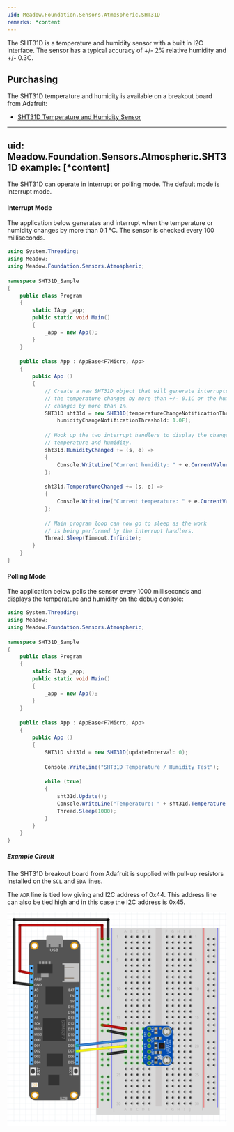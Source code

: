 ```yaml
---
uid: Meadow.Foundation.Sensors.Atmospheric.SHT31D
remarks: *content
---
```


The SHT31D is a temperature and humidity sensor with a built in I2C interface.  The sensor has a typical accuracy of +/- 2% relative humidity and +/- 0.3C.

## Purchasing

The SHT31D temperature and humidity is available on a breakout board from Adafruit:

* [SHT31D Temperature and Humidity Sensor](https://www.adafruit.com/product/2857)

---
uid: Meadow.Foundation.Sensors.Atmospheric.SHT31D
example: [*content]
---

The SHT31D can operate in interrupt or polling mode.  The default mode is interrupt mode.

#### Interrupt Mode

The application below generates and interrupt when the temperature or humidity changes by more than 0.1 &deg;C.  The sensor is checked every 100 milliseconds.

```csharp
using System.Threading;
using Meadow;
using Meadow.Foundation.Sensors.Atmospheric;

namespace SHT31D_Sample
{
    public class Program
    {
        static IApp _app; 
        public static void Main()
        {
            _app = new App();
        }
    }
    
    public class App : AppBase<F7Micro, App>
    {
        public App ()
        {
            // Create a new SHT31D object that will generate interrupts when
            // the temperature changes by more than +/- 0.1C or the humidity
            // changes by more than 1%.
            SHT31D sht31d = new SHT31D(temperatureChangeNotificationThreshold: 0.1F,
                humidityChangeNotificationThreshold: 1.0F);

            // Hook up the two interrupt handlers to display the changes in
            // temperature and humidity.
            sht31d.HumidityChanged += (s, e) =>
            {
                Console.WriteLine("Current humidity: " + e.CurrentValue.ToString("f2"));
            };

            sht31d.TemperatureChanged += (s, e) =>
            {
                Console.WriteLine("Current temperature: " + e.CurrentValue.ToString("f2"));
            };

            // Main program loop can now go to sleep as the work
            // is being performed by the interrupt handlers.
            Thread.Sleep(Timeout.Infinite);
        }
    }
}
```

#### Polling Mode

The application below polls the sensor every 1000 milliseconds and displays the temperature and humidity on the debug console:

```csharp
using System.Threading;
using Meadow;
using Meadow.Foundation.Sensors.Atmospheric;

namespace SHT31D_Sample
{
    public class Program
    {
        static IApp _app; 
        public static void Main()
        {
            _app = new App();
        }
    }
    
    public class App : AppBase<F7Micro, App>
    {
        public App ()
        {
            SHT31D sht31d = new SHT31D(updateInterval: 0);

            Console.WriteLine("SHT31D Temperature / Humidity Test");

            while (true)
            {
                sht31d.Update();
                Console.WriteLine("Temperature: " + sht31d.Temperature.ToString("f2") + ", Humidity: " + sht31d.Humidity.ToString("f2"));
                Thread.Sleep(1000);
            }
        }
    }
}
```

##### Example Circuit

The SHT31D breakout board from Adafruit is supplied with pull-up resistors installed on the `SCL` and `SDA` lines.

The `ADR` line is tied low giving and I2C address of 0x44.  This address line can also be tied high and in this case the I2C address is 0x45.

![](../../API_Assets/Meadow.Foundation.Sensors.Atmospheric.SHT31D/SHT31D.svg)